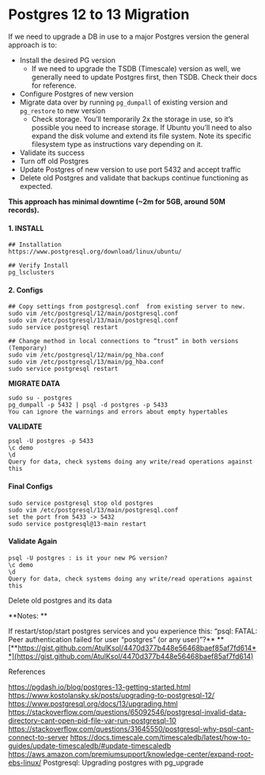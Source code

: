 # Postgres 12 to 13 Migration

If we need to upgrade a DB in use to a major Postgres version the general approach is to:

* Install the desired PG version&#x20;
  * If we need to upgrade the TSDB (Timescale) version as well, we generally need to update Postgres first, then TSDB. Check their docs for reference.
* Configure Postgres of new version
* Migrate data over by running `pg_dumpall` of existing version and `pg_restore` to new version
  * Check storage. You’ll temporarily 2x the storage in use, so it’s possible you need to increase storage. If Ubuntu you’ll need to also expand the disk volume and extend its file system. Note its specific filesystem type as instructions vary depending on it.
* Validate its success
* Turn off old Postgres
* Update Postgres of new version to use port 5432 and accept traffic
* Delete old Postgres and validate that backups continue functioning as expected.

**This approach has minimal downtime (\~2m for 5GB, around 50M records).**

#### 1. **INSTALL**

```
## Installation
https://www.postgresql.org/download/linux/ubuntu/

## Verify Install
pg_lsclusters
```

#### 2. Configs

```
## Copy settings from postgresql.conf  from existing server to new. 
sudo vim /etc/postgresql/12/main/postgresql.conf
sudo vim /etc/postgresql/13/main/postgresql.conf
sudo service postgresql restart
```

```
## Change method in local connections to “trust” in both versions (Temporary) 
sudo vim /etc/postgresql/12/main/pg_hba.conf
sudo vim /etc/postgresql/13/main/pg_hba.conf
sudo service postgresql restart
```

**MIGRATE DATA**

```
sudo su - postgres	
pg_dumpall -p 5432 | psql -d postgres -p 5433
You can ignore the warnings and errors about empty hypertables
```

**VALIDATE**

```
psql -U postgres -p 5433
\c demo
\d
Query for data, check systems doing any write/read operations against this
```

#### **Final Configs**

```
sudo service postgresql stop old postgres
sudo vim /etc/postgresql/13/main/postgresql.conf
set the port from 5433 -> 5432
sudo service postgresql@13-main restart
```

#### **Validate Again**

```
psql -U postgres : is it your new PG version?
\c demo
\d 
Query for data, check systems doing any write/read operations against this
```

Delete old postgres and its data

**Notes: **

If restart/stop/start postgres services and you experience this: “psql: FATAL: Peer authentication failed for user “postgres” (or any user)”?** **[**https://gist.github.com/AtulKsol/4470d377b448e56468baef85af7fd614**](https://gist.github.com/AtulKsol/4470d377b448e56468baef85af7fd614)

References&#x20;

https://pgdash.io/blog/postgres-13-getting-started.html https://www.kostolansky.sk/posts/upgrading-to-postgresql-12/ https://www.postgresql.org/docs/13/upgrading.html https://stackoverflow.com/questions/65092546/postgresql-invalid-data-directory-cant-open-pid-file-var-run-postgresql-10 https://stackoverflow.com/questions/31645550/postgresql-why-psql-cant-connect-to-server https://docs.timescale.com/timescaledb/latest/how-to-guides/update-timescaledb/#update-timescaledb https://aws.amazon.com/premiumsupport/knowledge-center/expand-root-ebs-linux/ Postgresql: Upgrading postgres with pg\_upgrade

